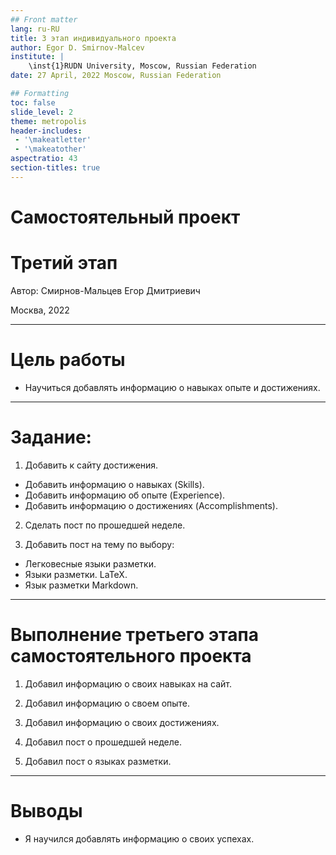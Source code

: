 ```yaml
---
## Front matter
lang: ru-RU
title: 3 этап индивидуального проекта
author: Egor D. Smirnov-Malcev
institute: |
	\inst{1}RUDN University, Moscow, Russian Federation
date: 27 April, 2022 Moscow, Russian Federation

## Formatting
toc: false
slide_level: 2
theme: metropolis
header-includes: 
 - '\makeatletter'
 - '\makeatother'
aspectratio: 43
section-titles: true
---
```


# Самостоятельный проект
# Третий этап

Автор: Смирнов-Мальцев Егор Дмитриевич

Москва, 2022

---

# Цель работы

* Научиться добавлять информацию о навыках опыте и достижениях.

---

# Задание:

1. Добавить к сайту достижения.
* Добавить информацию о навыках (Skills).
* Добавить информацию об опыте (Experience).
* Добавить информацию о достижениях (Accomplishments).

2. Сделать пост по прошедшей неделе.

3. Добавить пост на тему по выбору:
* Легковесные языки разметки.
* Языки разметки. LaTeX.
* Язык разметки Markdown.

---

# Выполнение третьего этапа самостоятельного проекта

1. Добавил информацию о своих навыках на сайт.

2. Добавил информацию о своем опыте.

3. Добавил информацию о своих достижениях.

4. Добавил пост о прошедшей неделе.

5. Добавил пост о языках разметки.

---

# Выводы

* Я научился добавлять информацию о своих успехах.
